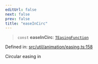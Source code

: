 ```yaml
---
editUrl: false
next: false
prev: false
title: "easeInCirc"
---
```


> `const` **easeInCirc**: [`TEasingFunction`](/api/fabric/namespaces/util/type-aliases/teasingfunction/)

Defined in: [src/util/animation/easing.ts:158](https://github.com/fabricjs/fabric.js/blob/fea1b29b7495d9634e300bd4bfa43de097745805/src/util/animation/easing.ts#L158)

Circular easing in
